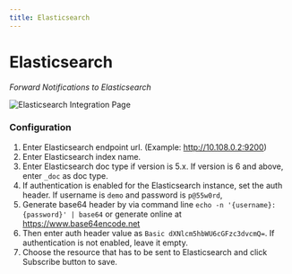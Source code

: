 ```yaml
---
title: Elasticsearch
---
```


# Elasticsearch

*Forward Notifications to Elasticsearch*

![Elasticsearch Integration Page](../img/integrations-elasticsearch.png)

### Configuration
1. Enter Elasticsearch endpoint url. (Example: http://10.108.0.2:9200)
2. Enter Elasticsearch index name.
3. Enter Elasticsearch doc type if version is 5.x. If version is 6 and above, enter `_doc` as doc type.
4. If authentication is enabled for the Elasticsearch instance, set the auth header. If username is `demo` and password is `p@55w0rd`, 
5. Generate base64 header by via command line `echo -n '{username}:{password}' | base64` or generate online at https://www.base64encode.net
6. Then enter auth header value as `Basic dXNlcm5hbWU6cGFzc3dvcmQ=`. If authentication is not enabled, leave it empty.
7. Choose the resource that has to be sent to Elasticsearch and click Subscribe button to save.
